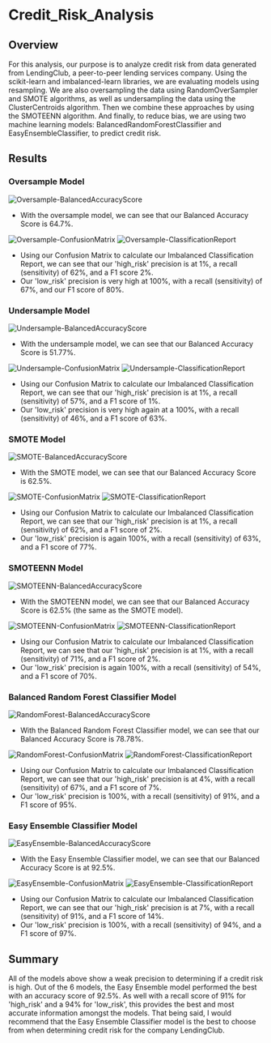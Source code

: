 # Credit_Risk_Analysis

## Overview
For this analysis, our purpose is to analyze credit risk from data generated from LendingClub, a peer-to-peer lending services company. Using the scikit-learn and imbalanced-learn libraries, we are evaluating models using resampling. We are also oversampling the data using RandomOverSampler and SMOTE algorithms, as well as undersampling the data using the ClusterCentroids algorithm. Then we combine these approaches by using the SMOTEENN algorithm. And finally, to reduce bias, we are using two machine learning models: BalancedRandomForestClassifier and EasyEnsembleClassifier, to predict credit risk.

## Results
### Oversample Model
![Oversample-BalancedAccuracyScore](https://user-images.githubusercontent.com/69607218/146698547-12c8272b-6cd7-4e09-a611-d2c62a338aa9.png)
- With the oversample model, we can see that our Balanced Accuracy Score is 64.7%.

![Oversample-ConfusionMatrix](https://user-images.githubusercontent.com/69607218/146698619-dab11b82-5ed7-41ff-893d-14f16eccb4d3.png)
![Oversample-ClassificationReport](https://user-images.githubusercontent.com/69607218/146698665-56b93bf1-95a9-4e05-9bc2-e459291e6045.png)
- Using our Confusion Matrix to calculate our Imbalanced Classification Report, we can see that our 'high_risk' precision is at 1%, a recall (sensitivity) of 62%, and a F1 score 2%.
- Our 'low_risk' precision is very high at 100%, with a recall (sensitivity) of 67%, and our F1 score of 80%.

### Undersample Model
![Undersample-BalancedAccuracyScore](https://user-images.githubusercontent.com/69607218/146698962-e6465b28-1658-4263-b24c-edceafb4208f.png)
- With the undersample model, we can see that our Balanced Accuracy Score is 51.77%.

![Undersample-ConfusionMatrix](https://user-images.githubusercontent.com/69607218/146699022-fb586a9f-c2bf-41d3-bfeb-1261f7862c62.png)
![Undersample-ClassificationReport](https://user-images.githubusercontent.com/69607218/146699024-96d65343-3c19-449d-b378-4b5479a1ad23.png)
- Using our Confusion Matrix to calculate our Imbalanced Classification Report, we can see that our 'high_risk' precision is at 1%, a recall (sensitivity) of 57%, and a F1 score of 1%.
- Our 'low_risk' precision is very high again at a 100%, with a recall (sensitivity) of 46%, and a F1 score of 63%.

### SMOTE Model
![SMOTE-BalancedAccuracyScore](https://user-images.githubusercontent.com/69607218/146699302-610923e3-5838-4983-b22e-92bd0617bfe7.png)
- With the SMOTE model, we can see that our Balanced Accuracy Score is 62.5%.

![SMOTE-ConfusionMatrix](https://user-images.githubusercontent.com/69607218/146699349-6fcf7525-fbc0-48d1-a69c-16b1dd4e82c0.png)
![SMOTE-ClassificationReport](https://user-images.githubusercontent.com/69607218/146699350-71ee85b4-fd7f-445f-8bf9-02c81db27628.png)
- Using our Confusion Matrix to calculate our Imbalanced Classification Report, we can see that our 'high_risk' precision is at 1%, a recall (sensitivity) of 62%, and a F1 score of 2%.
- Our 'low_risk' precision is again 100%, with a recall (sensitivity) of 63%, and a F1 score of 77%.

### SMOTEENN Model
![SMOTEENN-BalancedAccuracyScore](https://user-images.githubusercontent.com/69607218/146699548-3011a7f9-c6fd-434e-a276-66c189ec97ef.png)
- With the SMOTEENN model, we can see that our Balanced Accuracy Score is 62.5% (the same as the SMOTE model).

![SMOTEENN-ConfusionMatrix](https://user-images.githubusercontent.com/69607218/146699597-f7e654bb-63cf-4ffa-9953-26f8dddbd9ec.png)
![SMOTEENN-ClassificationReport](https://user-images.githubusercontent.com/69607218/146699605-cb40847f-cd71-499f-ab51-ac9864ed48eb.png)
- Using our Confusion Matrix to calculate our Imbalanced Classification Report, we can see that our 'high_risk' precision is at 1%, with a recall (sensitivity) of 71%, and a F1 score of 2%.
- Our 'low_risk' precision is again 100%, with a recall (sensitivity) of 54%, and a F1 score of 70%.

### Balanced Random Forest Classifier Model
![RandomForest-BalancedAccuracyScore](https://user-images.githubusercontent.com/69607218/146699884-8889bda0-c7d8-4f27-be84-fc74af7675fb.png)
- With the Balanced Random Forest Classifier model, we can see that our Balanced Accuracy Score is 78.78%.

![RandomForest-ConfusionMatrix](https://user-images.githubusercontent.com/69607218/146699935-f515e2a2-9dca-473d-bc49-3fe0f67ab9c3.png)
![RandomForest-ClassificationReport](https://user-images.githubusercontent.com/69607218/146699938-d77e945a-0700-4147-b050-2638ca535b3c.png)
- Using our Confusion Matrix to calculate our Imbalanced Classification Report, we can see that our 'high_risk' precision is at 4%, with a recall (sensitivity) of 67%, and a F1 score of 7%.
- Our 'low_risk' precision is 100%, with a recall (sensitivity) of 91%, and a F1 score of 95%.

### Easy Ensemble Classifier Model
![EasyEnsemble-BalancedAccuracyScore](https://user-images.githubusercontent.com/69607218/146702765-92539f10-f5c4-4bf5-94f1-0bf2441c4a09.png)
- With the Easy Ensemble Classifier model, we can see that our Balanced Accuracy Score is at 92.5%.

![EasyEnsemble-ConfusionMatrix](https://user-images.githubusercontent.com/69607218/146702909-7a5a480e-499b-4e46-8b20-e9a75f3d385f.png)
![EasyEnsemble-ClassificationReport](https://user-images.githubusercontent.com/69607218/146702926-f72c17d1-5fb0-4c4f-8b94-2c9fa8496ece.png)
- Using our Confusion Matrix to calculate our Imbalanced Classification Report, we can see that our 'high_risk' precision is at 7%, with a recall (sensitivity) of 91%, and a F1 score of 14%.
- Our 'low_risk' precision is 100%, with a recall (sensitivity) of 94%, and a F1 score of 97%.

## Summary
All of the models above show a weak precision to determining if a credit risk is high. Out of the 6 models, the Easy Ensemble model performed the best with an accuracy score of 92.5%. As well with a recall score of 91% for 'high_risk' and a 94% for 'low_risk', this provides the best and most accurate information amongst the models. That being said, I would recommend that the Easy Ensemble Classifier model is the best to choose from when determining credit risk for the company LendingClub.

